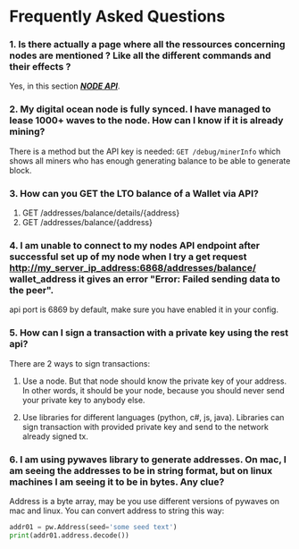 # Frequently Asked Questions

### 1. Is there actually a page where all the ressources concerning nodes are mentioned ? Like all the different commands and their effects ?

Yes, in this section [_**NODE API**_](/lto_api_sdk/lto_node_rest_api.md).

### 2. My digital ocean node is fully synced. I have managed to lease 1000+ waves to the node. How can I know if it is already mining?

There is a method but the API key is needed: `GET /debug/minerInfo` which shows all miners who has enough generating balance to be able to generate block.

### 3. How can you GET the LTO balance of a Wallet via API?

1. GET /addresses/balance/details/{address} 
2. GET /addresses/balance/{address}

### 4. I am unable to connect to my nodes API endpoint after successful set up of my node when I try a get request [http://my\_server\_ip\_address:6868/addresses/balance/](http://my_server_ip_address:6868/addresses/balance/) wallet\_address it gives an error "Error: Failed sending data to the peer".

api port is 6869 by default, make sure you have enabled it in your config.

### 5. How can I sign a transaction with a private key using the rest api?

There are 2 ways to sign transactions:

1. Use a node. But that node should know the private key of your address. In other words, it should be your node, because you should never send your private key to anybody else.

2. Use libraries for different languages \(python, c\#, js, java\). Libraries can sign transaction with provided private key and send to the network already signed tx.

### 6. I am using pywaves library to generate addresses. On mac, I am seeing the addresses to be in string format, but on linux machines I am seeing it to be in bytes. Any clue?

Address is a byte array, may be you use different versions of pywaves on mac and linux. You can convert address to string this way:

```py
addr01 = pw.Address(seed='some seed text')
print(addr01.address.decode())
```
